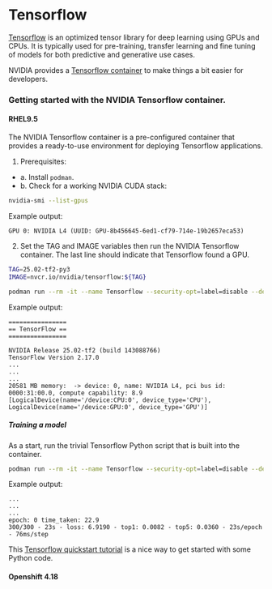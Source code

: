 # Tensorflow

[Tensorflow](https://tensorflow.org) is an optimized tensor library for deep learning using GPUs and CPUs.
It is typically used for pre-training, transfer learning and fine tuning of models for both
predictive and generative use cases. 

NVIDIA provides a [Tensorflow container](https://catalog.ngc.nvidia.com/orgs/nvidia/containers/tensorflow) to 
make things a bit easier for developers.

### Getting started with the NVIDIA Tensorflow container.
#### RHEL9.5

The NVIDIA Tensorflow container is a pre-configured container that provides a ready-to-use environment for deploying Tensorflow applications. 

1. Prerequisites:
 - a. Install `podman`.
 - b. Check for a working NVIDIA CUDA stack:
```bash
nvidia-smi --list-gpus
```
Example output:
```
GPU 0: NVIDIA L4 (UUID: GPU-8b456645-6ed1-cf79-714e-19b2657eca53)
```
2. Set the TAG and IMAGE variables then run the NVIDIA Tensorflow container. The last line should indicate that Tensorflow found a GPU.
```bash
TAG=25.02-tf2-py3
IMAGE=nvcr.io/nvidia/tensorflow:${TAG}
```
```bash
podman run --rm -it --name Tensorflow --security-opt=label=disable --device nvidia.com/gpu=all ${IMAGE} -- python -c 'import tensorflow;print(tensorflow.config.list_logical_devices())'
```
Example output:
```
================
== TensorFlow ==
================

NVIDIA Release 25.02-tf2 (build 143088766)
TensorFlow Version 2.17.0
...
...
...
20581 MB memory:  -> device: 0, name: NVIDIA L4, pci bus id: 0000:31:00.0, compute capability: 8.9
[LogicalDevice(name='/device:CPU:0', device_type='CPU'), LogicalDevice(name='/device:GPU:0', device_type='GPU')]
```
##### Training a model
As a start, run the trivial Tensorflow Python script that is built into the container.

```bash
podman run --rm -it --name Tensorflow --security-opt=label=disable --device nvidia.com/gpu=all ${IMAGE} -- python nvidia-examples/cnn/trivial.py
```
Example output:
```
...
...
...
epoch: 0 time_taken: 22.9
300/300 - 23s - loss: 6.9190 - top1: 0.0082 - top5: 0.0360 - 23s/epoch - 76ms/step
```

This [Tensorflow quickstart tutorial](https://Tensorflow.org/tutorials/beginner/basics/quickstart_tutorial.html) is a nice
way to get started with some Python code.

#### Openshift 4.18
